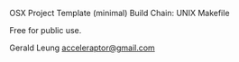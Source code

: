 OSX Project Template (minimal)
Build Chain: UNIX Makefile

Free for public use.

Gerald Leung
acceleraptor@gmail.com

